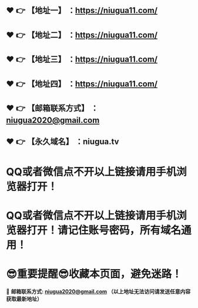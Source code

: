 :heart: :point_right: 【地址一】 ：https://niugua11.com/
------
:heart: :point_right: 【地址二】 ：https://niugua11.com/
------
:heart: :point_right: 【地址三】 ：https://niugua11.com/
------
:heart: :point_right: 【地址四】 ：https://niugua11.com/
------
:heart: :point_right: 【邮箱联系方式】 ：niugua2020@gmail.com
------
:heart: :point_right: 【永久域名】 ：niugua.tv
------
# QQ或者微信点不开以上链接请用手机浏览器打开！
# QQ或者微信点不开以上链接请用手机浏览器打开！请记住账号密码，所有域名通用！
# :sunglasses:重要提醒:sunglasses:收藏本页面，避免迷路！
:e-mail: __邮箱联系方式: niugua2020@gmail.com （以上地址无法访问请发送任意内容获取最新地址）__
